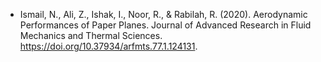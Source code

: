 * Ismail, N., Ali, Z., Ishak, I., Noor, R., & Rabilah, R. (2020). Aerodynamic Performances of Paper Planes. Journal of Advanced Research in Fluid Mechanics and Thermal Sciences. https://doi.org/10.37934/arfmts.77.1.124131.
